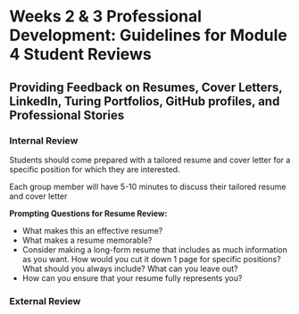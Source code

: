 # Weeks 2 & 3 Professional Development: Guidelines for Module 4 Student Reviews
## Providing Feedback on Resumes, Cover Letters, LinkedIn, Turing Portfolios, GitHub profiles, and Professional Stories

### Internal Review
Students should come prepared with a tailored resume and cover letter for a specific position for which they are interested. 

Each group member will have 5-10 minutes to discuss their tailored resume and cover letter

**Prompting Questions for Resume Review:**
* What makes this an effective resume?
* What makes a resume memorable? 
* Consider making a long-form resume that includes as much information as you want. How would you cut it down 1 page for specific positions? What should you always include? What can you leave out?
* How can you ensure that your resume fully represents you?

### External Review


